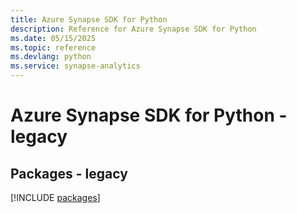 ```yaml
---
title: Azure Synapse SDK for Python
description: Reference for Azure Synapse SDK for Python
ms.date: 05/15/2025
ms.topic: reference
ms.devlang: python
ms.service: synapse-analytics
---
```

# Azure Synapse SDK for Python - legacy
## Packages - legacy
[!INCLUDE [packages](synapse-index.md)]